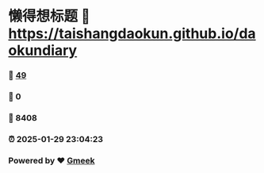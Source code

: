 # 懒得想标题 :link: https://taishangdaokun.github.io/daokundiary 
### :page_facing_up: [49](https://taishangdaokun.github.io/daokundiary/tag.html) 
### :speech_balloon: 0 
### :hibiscus: 8408 
### :alarm_clock: 2025-01-29 23:04:23 
### Powered by :heart: [Gmeek](https://github.com/Meekdai/Gmeek)
